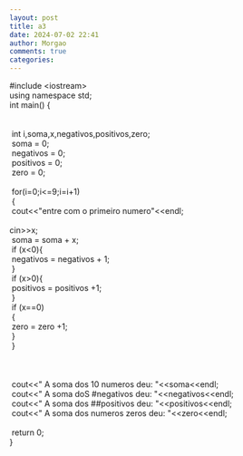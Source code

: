 ```yaml
---
layout: post
title: a3
date: 2024-07-02 22:41
author: Morgao
comments: true
categories:
---
```

#include &lt;iostream&gt;<br />
using namespace std;<br />
int main() {<br />
<span style="white-space: pre;"> </span><br />
<span style="white-space: pre;"> </span><br />
<span style="white-space: pre;"> </span>int i,soma,x,negativos,positivos,zero;<br />
<span style="white-space: pre;"> </span>soma = 0;<br />
<span style="white-space: pre;"> </span>negativos = 0;<br />
<span style="white-space: pre;"> </span>positivos = 0;<br />
<span style="white-space: pre;"> </span>zero = 0;<br />
<br />
<span style="white-space: pre;"> </span>for(i=0;i&lt;=9;i=i+1)<br />
<span style="white-space: pre;"> </span>{<br />
<span style="white-space: pre;">  </span>cout&lt;&lt;"entre com o primeiro numero"&lt;&lt;endl;<br />
<span style="white-space: pre;">  </span>cin&gt;&gt;x;<br />
<span style="white-space: pre;">  </span>soma = soma + x;<br />
<span style="white-space: pre;">     </span>if (x&lt;0){<br />
<span style="white-space: pre;">    </span>negativos = negativos + 1;<br />
<span style="white-space: pre;">   </span>}<br />
<span style="white-space: pre;">   </span>if (x&gt;0){<br />
<span style="white-space: pre;">    </span>positivos = positivos +1;<br />
<span style="white-space: pre;">   </span>}<br />
<span style="white-space: pre;">   </span>if (x==0)<br />
<span style="white-space: pre;">   </span>{<br />
<span style="white-space: pre;">    </span>zero = zero +1;<br />
<span style="white-space: pre;">   </span>}<br />
<span style="white-space: pre;"> </span>}<br />
<br />
<span style="white-space: pre;"> </span><br />
<span style="white-space: pre;"> </span><br />
<span style="white-space: pre;">   </span>cout&lt;&lt;" A soma dos 10 numeros deu: "&lt;&lt;soma&lt;&lt;endl;<br />
<span style="white-space: pre;">   </span>cout&lt;&lt;" A soma doS #negativos deu: "&lt;&lt;negativos&lt;&lt;endl;<br />
<span style="white-space: pre;">   </span>cout&lt;&lt;" A soma dos ##positivos deu: "&lt;&lt;positivos&lt;&lt;endl;<br />
<span style="white-space: pre;">   </span>cout&lt;&lt;" A soma dos numeros zeros deu: "&lt;&lt;zero&lt;&lt;endl;<br />
<span style="white-space: pre;"> </span><br />
<span style="white-space: pre;"> </span>return 0;<br />
}
